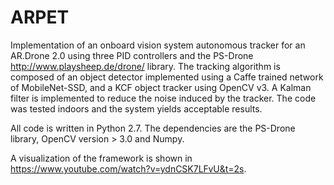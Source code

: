 # ARPET

Implementation of an onboard vision system autonomous tracker for an AR.Drone 2.0 using three PID controllers and the PS-Drone http://www.playsheep.de/drone/ library. The tracking algorithm is composed of an object detector implemented using a Caffe trained network of MobileNet-SSD, and a KCF object tracker using OpenCV v3. A Kalman filter is implemented to reduce the noise induced by the tracker. The code was tested indoors and the system yields acceptable results.

All code is written in Python 2.7. The dependencies are the PS-Drone library, OpenCV version > 3.0 and Numpy.

A visualization of the framework is shown in https://www.youtube.com/watch?v=ydnCSK7LFvU&t=2s.
